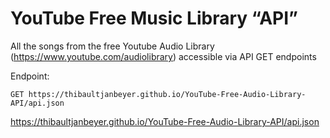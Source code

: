 # YouTube Free Music Library “API”

All the songs from the free Youtube Audio Library (https://www.youtube.com/audiolibrary) accessible via API GET endpoints

Endpoint:

`GET https://thibaultjanbeyer.github.io/YouTube-Free-Audio-Library-API/api.json`

https://thibaultjanbeyer.github.io/YouTube-Free-Audio-Library-API/api.json
